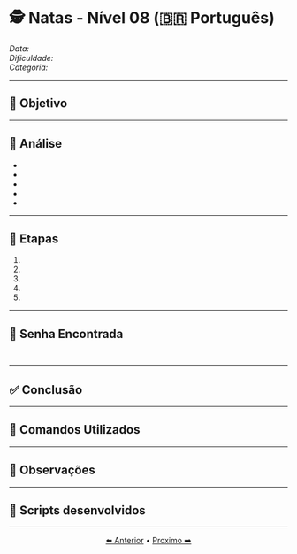 # 🕵️ Natas - Nível 08 (🇧🇷 Português)  
*Data:*  
*Dificuldade:*   
*Categoria:* 

---

## 🎯 Objetivo



---

## 🔎 Análise

-
-
-
-
-

---

## 🧱 Etapas

1.
2.
3.
4.
5.

---

## 🔑 Senha Encontrada

```


```

---

## ✅ Conclusão



---

## 🧪 Comandos Utilizados



---

## 🧠 Observações



---

## 📎 Scripts desenvolvidos



---

<p align="center"> <a href="../Natas07/Readme-BR.md">⬅️ Anterior</a> • <a href="../Natas09/Readme-BR.md">Proximo ➡️</a> </p>
